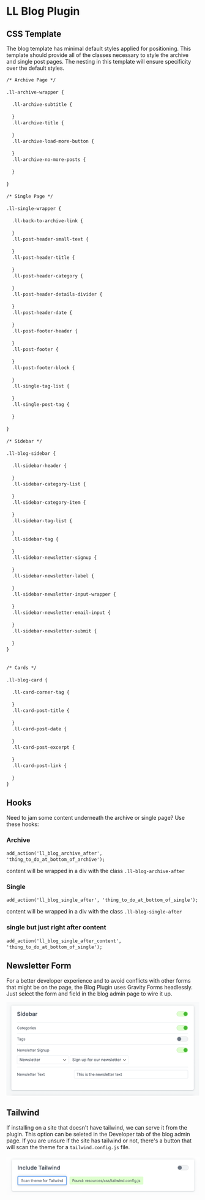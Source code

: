 # LL Blog Plugin

## CSS Template
The blog template has minimal default styles applied for positioning. This template should provide all of the classes necessary to style the archive and single post pages. The nesting in this template will ensure specificity over the default styles.

```
/* Archive Page */

.ll-archive-wrapper {

  .ll-archive-subtitle {
    
  }
  .ll-archive-title {
   
  }
  .ll-archive-load-more-button {
    
  }
  .ll-archive-no-more-posts {
   
  }

}

/* Single Page */

.ll-single-wrapper {

  .ll-back-to-archive-link {

  }
  .ll-post-header-small-text {

  }
  .ll-post-header-title {

  }
  .ll-post-header-category {

  }
  .ll-post-header-details-divider {

  }
  .ll-post-header-date {

  }
  .ll-post-footer-header {
   
  }
  .ll-post-footer {

  }
  .ll-post-footer-block {
   
  }
  .ll-single-tag-list {

  }
  .ll-single-post-tag {
   
  }

}

/* Sidebar */

.ll-blog-sidebar {
 
  .ll-sidebar-header {
    
  }
  .ll-sidebar-category-list {

  }
  .ll-sidebar-category-item {
    
  }
  .ll-sidebar-tag-list {
    
  }
  .ll-sidebar-tag {
    
  }
  .ll-sidebar-newsletter-signup {

  }
  .ll-sidebar-newsletter-label {
    
  }
  .ll-sidebar-newsletter-input-wrapper {
   
  }
  .ll-sidebar-newsletter-email-input {
    
  }
  .ll-sidebar-newsletter-submit {
    
  }
}


/* Cards */

.ll-blog-card {

  .ll-card-corner-tag {
   
  }
  .ll-card-post-title {
  
  }
  .ll-card-post-date {
  
  }
  .ll-card-post-excerpt {
   
  }
  .ll-card-post-link {
    
  }
}
```

## Hooks
Need to jam some content underneath the archive or single page?
Use these hooks: 

### Archive
```
add_action('ll_blog_archive_after', 'thing_to_do_at_bottom_of_archive');
```
content will be wrapped in a div with the class `.ll-blog-archive-after`
### Single
```
add_action('ll_blog_single_after', 'thing_to_do_at_bottom_of_single');
```
content will be wrapped in a div with the class `.ll-blog-single-after`
### single but just right after content
```
add_action('ll_blog_single_after_content', 'thing_to_do_at_bottom_of_single');
```

## Newsletter Form
For a better developer experience and to avoid conflicts with other forms that might be on the page, the Blog Plugin uses Gravity Forms headlessly. Just select the form and field in the blog admin page to wire it up.

![sidebar](./sidebar.png)

## Tailwind
If installing on a site that doesn't have tailwind, we can serve it from the plugin. This option can be seleted in the Developer tab of the blog admin page. If you are unsure if the site has tailwind or not, there's a button that will scan the theme for a `tailwind.config.js` file.

![tailwind](./tailwind.png)